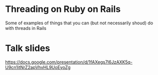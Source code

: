 # Threading on Ruby on Rails

Some of examples of things that you can
(but not necessarily shoud)
do with threads in Rails

# Talk slides
https://docs.google.com/presentation/d/1fAXegs7l6JzAXK5q-U9cn1itNrZ2apVhvHL9UoEyoZg
